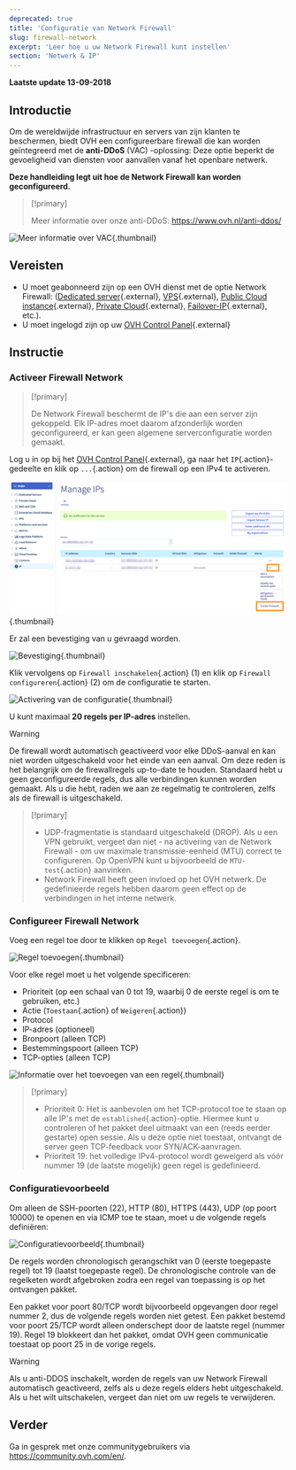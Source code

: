 ```yaml
---
deprecated: true
title: 'Configuratie van Network Firewall'
slug: firewall-network
excerpt: 'Leer hoe u uw Network Firewall kunt instellen'
section: 'Netwerk & IP'
---
```


**Laatste update 13-09-2018**

## Introductie

Om de wereldwijde infrastructuur en servers van zijn klanten te beschermen, biedt OVH een configureerbare firewall die kan worden geïntegreerd met de **anti-DDoS** (VAC) -oplossing: Deze optie beperkt de gevoeligheid van diensten voor aanvallen vanaf het openbare netwerk.

**Deze handleiding legt uit hoe de Network Firewall kan worden geconfigureerd.**


> [!primary]
>
> Meer informatie over onze anti-DDoS: <https://www.ovh.nl/anti-ddos/>
> 

![Meer informatie over VAC](images/vac-inside.png){.thumbnail}


## Vereisten

- U moet geabonneerd zijn op een OVH dienst met de optie Network Firewall: ([Dedicated server](https://www.ovh.nl/dedicated_servers/){.external}, [VPS](https://www.ovh.nl/vps/){.external}, [Public Cloud instance](https://www.ovh.nl/public-cloud/instances/){.external}, [Private Cloud](https://www.ovh.nl/private-cloud/){.external}, [Failover-IP](https://www.ovh.com/nl/dedicated_servers/ip_failover.xml){.external}, etc.).
- U moet ingelogd zijn op uw [OVH Control Panel](https://www.ovh.com/auth/?action=gotomanager){.external}


## Instructie

### Activeer Firewall Network

> [!primary]
>
> De Network Firewall beschermt de IP's die aan een server zijn gekoppeld. Elk IP-adres moet daarom afzonderlijk worden geconfigureerd, er kan geen algemene serverconfiguratie worden gemaakt.
> 

Log u in op bij het [OVH Control Panel](https://www.ovh.com/auth/?action=gotomanager){.external}, ga naar het `IP`{.action}-gedeelte en klik op `...`{.action} om de firewall op een IPv4 te activeren.

![Activering van Network Firewall](images/firewall_creation.png){.thumbnail}

Er zal een bevestiging van u gevraagd worden. 

![Bevestiging](images/creationvalid.png){.thumbnail}

Klik vervolgens op `Firewall inschakelen`{.action} (1) en klik op `Firewall configureren`{.action} (2) om de configuratie te starten.

![Activering van de configuratie](images/activationconfig.png){.thumbnail}

U kunt maximaal **20 regels per IP-adres** instellen.

> [!warning]
>
> De firewall wordt automatisch geactiveerd voor elke DDoS-aanval en kan niet worden uitgeschakeld voor het einde van een aanval. Om deze reden is het belangrijk om de firewallregels up-to-date te houden.
> Standaard hebt u geen geconfigureerde regels, dus alle verbindingen kunnen worden gemaakt.
> Als u die hebt, raden we aan ze regelmatig te controleren, zelfs als de firewall is uitgeschakeld.
> 


> [!primary]
>
> - UDP-fragmentatie is standaard uitgeschakeld (DROP). Als u een VPN gebruikt, vergeet dan niet - na activering van de Network Firewall - om uw maximale transmissie-eenheid (MTU) correct te configureren. Op OpenVPN kunt u bijvoorbeeld de `MTU-test`{.action} aanvinken.
> - Network Firewall heeft geen invloed op het OVH netwerk. De gedefinieerde regels hebben daarom geen effect op de verbindingen in het interne netwerk.
>


### Configureer Firewall Network

Voeg een regel toe door te klikken op `Regel toevoegen`{.action}.

![Regel toevoegen](images/ajoutregle1.png){.thumbnail}

Voor elke regel moet u het volgende specificeren:

* Prioriteit (op een schaal van 0 tot 19, waarbij 0 de eerste regel is om te gebruiken, etc.)
* Actie (`Toestaan`{.action} of `Weigeren`{.action})
* Protocol
* IP-adres (optioneel)
* Bronpoort (alleen TCP)
* Bestemmingspoort (alleen TCP)
* TCP-opties (alleen TCP)

![Informatie over het toevoegen van een regel](images/ajoutregle4.png){.thumbnail} 


> [!primary]
>
> - Prioriteit 0: Het is aanbevolen om het TCP-protocol toe te staan op alle IP's met de `established`{.action}-optie. Hiermee kunt u controleren of het pakket deel uitmaakt van een (reeds eerder gestarte) open sessie. Als u deze optie niet toestaat, ontvangt de server geen TCP-feedback voor SYN/ACK-aanvragen.
> - Prioriteit 19: het volledige IPv4-protocol wordt geweigerd als vóór nummer 19 (de laatste mogelijk) geen regel is gedefinieerd.
> 

### Configuratievoorbeeld

Om alleen de SSH-poorten (22), HTTP (80), HTTPS (443), UDP (op poort 10000) te openen en via ICMP toe te staan, moet u de volgende regels definiëren:

![Configuratievoorbeeld](images/exemple.png){.thumbnail}

De regels worden chronologisch gerangschikt van 0 (eerste toegepaste regel) tot 19 (laatst toegepaste regel). De chronologische controle van de regelketen wordt afgebroken zodra een regel van toepassing is op het ontvangen pakket.

Een pakket voor poort 80/TCP wordt bijvoorbeeld opgevangen door regel nummer 2, dus de volgende regels worden niet getest. Een pakket bestemd voor poort 25/TCP wordt alleen onderschept door de laatste regel (nummer 19). Regel 19 blokkeert dan het pakket, omdat OVH geen communicatie toestaat op poort 25 in de vorige regels.

> [!warning]
>
> Als u anti-DDOS inschakelt, worden de regels van uw Network Firewall automatisch geactiveerd, zelfs als u deze regels elders hebt uitgeschakeld. Als u het wilt uitschakelen, vergeet dan niet om uw regels te verwijderen.
> 

## Verder

Ga in gesprek met onze communitygebruikers via <https://community.ovh.com/en/>.